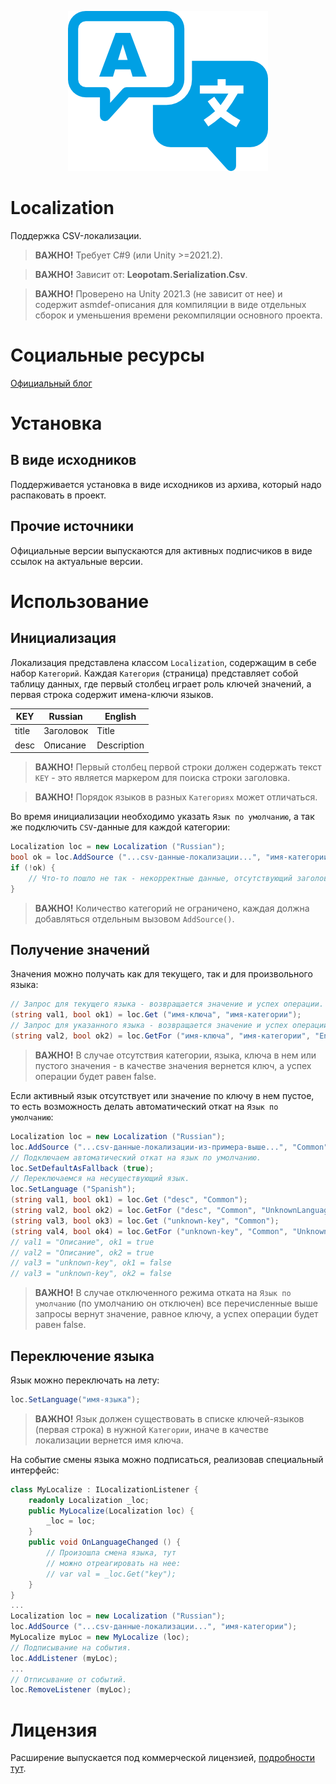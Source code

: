 <p align="center">
    <img src="./logo.png" alt="Logo">
</p>

# Localization
Поддержка CSV-локализации.

> **ВАЖНО!** Требует C#9 (или Unity >=2021.2).

> **ВАЖНО!** Зависит от: **Leopotam.Serialization.Csv**.

> **ВАЖНО!** Проверено на Unity 2021.3 (не зависит от нее) и содержит asmdef-описания для компиляции в виде отдельных сборок и уменьшения времени рекомпиляции основного проекта.


# Социальные ресурсы
[Официальный блог](https://leopotam.com)


# Установка


## В виде исходников
Поддерживается установка в виде исходников из архива, который надо распаковать в проект.


## Прочие источники
Официальные версии выпускаются для активных подписчиков в виде ссылок на актуальные версии.


# Использование


## Инициализация
Локализация представлена классом `Localization`, содержащим в себе набор `Категорий`. Каждая `Категория` (страница) представляет собой таблицу данных,
где первый столбец играет роль ключей значений, а первая строка содержит имена-ключи языков.


| KEY   | Russian   | English     |
|-------|-----------|-------------|
| title | Заголовок | Title       |
| desc  | Описание  | Description |


> **ВАЖНО!** Первый столбец первой строки должен содержать текст `KEY` - это является маркером для поиска строки заголовка.

> **ВАЖНО!** Порядок языков в разных `Категориях` может отличаться.

Во время инициализации необходимо указать `Язык по умолчанию`, а так же подключить `CSV`-данные для каждой категории:
```c#
Localization loc = new Localization ("Russian");
bool ok = loc.AddSource ("...csv-данные-локализации...", "имя-категории");
if (!ok) {
    // Что-то пошло не так - некорректные данные, отсутствующий заголовок и т.д.
}
```
> **ВАЖНО!** Количество категорий не ограничено, каждая должна добавляться отдельным вызовом `AddSource()`.


## Получение значений
Значения можно получать как для текущего, так и для произвольного языка:
```c#
// Запрос для текущего языка - возвращается значение и успех операции.
(string val1, bool ok1) = loc.Get ("имя-ключа", "имя-категории");
// Запрос для указанного языка - возвращается значение и успех операции.
(string val2, bool ok2) = loc.GetFor ("имя-ключа", "имя-категории", "English");
```
> **ВАЖНО!** В случае отсутствия категории, языка, ключа в нем или пустого значения - в качестве значения вернется ключ, а успех операции будет равен false.

Если активный язык отсутствует или значение по ключу в нем пустое, то есть возможность делать автоматический откат на `Язык по умолчанию`:
```c#
Localization loc = new Localization ("Russian");
loc.AddSource ("...csv-данные-локализации-из-примера-выше...", "Common");
// Подключаем автоматический откат на язык по умолчанию.
loc.SetDefaultAsFallback (true);
// Переключаемся на несуществующий язык.
loc.SetLanguage ("Spanish");
(string val1, bool ok1) = loc.Get ("desc", "Common");
(string val2, bool ok2) = loc.GetFor ("desc", "Common", "UnknownLanguage");
(string val3, bool ok3) = loc.Get ("unknown-key", "Common");
(string val4, bool ok4) = loc.GetFor ("unknown-key", "Common", "UnknownLanguage");
// val1 = "Описание", ok1 = true
// val2 = "Описание", ok2 = true
// val3 = "unknown-key", ok1 = false
// val3 = "unknown-key", ok2 = false
```
> **ВАЖНО!** В случае отключенного режима отката на `Язык по умолчанию` (по умолчанию он отключен) все перечисленные выше запросы вернут значение, равное ключу, а успех операции будет равен false.


## Переключение языка
Язык можно переключать на лету:
```c#
loc.SetLanguage("имя-языка");
```
> **ВАЖНО!** Язык должен существовать в списке ключей-языков (первая строка) в нужной `Категории`,
> иначе в качестве локализации вернется имя ключа.

На событие смены языка можно подписаться, реализовав специальный интерфейс:
```c#
class MyLocalize : ILocalizationListener {
    readonly Localization _loc;
    public MyLocalize(Localization loc) {
        _loc = loc;
    }
    public void OnLanguageChanged () {
        // Произошла смена языка, тут
        // можно отреагировать на нее:
        // var val = _loc.Get("key");
    }
}
...
Localization loc = new Localization ("Russian");
loc.AddSource ("...csv-данные-локализации...", "имя-категории");
MyLocalize myLoc = new MyLocalize (loc);
// Подписывание на события.
loc.AddListener (myLoc);
...
// Отписывание от событий.
loc.RemoveListener (myLoc);
```


# Лицензия
Расширение выпускается под коммерческой лицензией, [подробности тут](./LICENSE.md).
